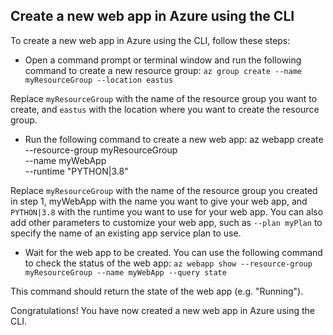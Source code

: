 ## Create a new web app in Azure using the CLI
To create a new web app in Azure using the CLI, follow these steps:

* Open a command prompt or terminal window and run the following command to create a new resource group: `az group create --name myResourceGroup --location eastus`

Replace `myResourceGroup` with the name of the resource group you want to create, and `eastus` with the location where you want to create the resource group.

* Run the following command to create a new web app:
az webapp create \
--resource-group myResourceGroup \
--name myWebApp \
--runtime "PYTHON|3.8"

Replace `myResourceGroup` with the name of the resource group you created in step 1, myWebApp with the name you want to give your web app, and `PYTHON|3.8` with the runtime you want to use for your web app. You can also add other parameters to customize your web app, such as `--plan myPlan` to specify the name of an existing app service plan to use.

* Wait for the web app to be created. You can use the following command to check the status of the web app:
`az webapp show --resource-group myResourceGroup --name myWebApp --query state`

This command should return the state of the web app (e.g. "Running").

Congratulations! You have now created a new web app in Azure using the CLI.